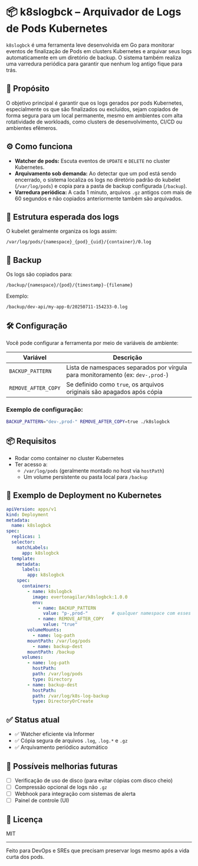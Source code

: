 # 📦 k8slogbck – Arquivador de Logs de Pods Kubernetes

`k8slogbck` é uma ferramenta leve desenvolvida em Go para monitorar eventos de finalização de Pods em clusters Kubernetes e arquivar seus logs automaticamente em um diretório de backup. O sistema também realiza uma varredura periódica para garantir que nenhum log antigo fique para trás.

## 🚀 Propósito

O objetivo principal é garantir que os logs gerados por pods Kubernetes, especialmente os que são finalizados ou excluídos, sejam copiados de forma segura para um local permanente, mesmo em ambientes com alta rotatividade de workloads, como clusters de desenvolvimento, CI/CD ou ambientes efêmeros.

## ⚙️ Como funciona

- **Watcher de pods:** Escuta eventos de `UPDATE` e `DELETE` no cluster Kubernetes.
- **Arquivamento sob demanda:** Ao detectar que um pod está sendo encerrado, o sistema localiza os logs no diretório padrão do kubelet (`/var/log/pods`) e copia para a pasta de backup configurada (`/backup`).
- **Varredura periódica:** A cada 1 minuto, arquivos `.gz` antigos com mais de 60 segundos e não copiados anteriormente também são arquivados.

## 📁 Estrutura esperada dos logs

O kubelet geralmente organiza os logs assim:

```
/var/log/pods/{namespace}_{pod}_{uid}/{container}/0.log
```

## 💾 Backup

Os logs são copiados para:

```
/backup/{namespace}/{pod}/{timestamp}-{filename}
```

Exemplo:

```
/backup/dev-api/my-app-0/20250711-154233-0.log
```

## 🛠️ Configuração

Você pode configurar a ferramenta por meio de variáveis de ambiente:

| Variável             | Descrição                                                                 |
|----------------------|---------------------------------------------------------------------------|
| `BACKUP_PATTERN`     | Lista de namespaces separados por vírgula para monitoramento (ex: `dev-,prod-`) |
| `REMOVE_AFTER_COPY`  | Se definido como `true`, os arquivos originais são apagados após cópia    |

### Exemplo de configuração:

```bash
BACKUP_PATTERN="dev-,prod-" REMOVE_AFTER_COPY=true ./k8slogbck
```

## 📦 Requisitos

- Rodar como container no cluster Kubernetes
- Ter acesso a:
  - `/var/log/pods` (geralmente montado no host via `hostPath`)
  - Um volume persistente ou pasta local para `/backup`

## 🐳 Exemplo de Deployment no Kubernetes

```yaml
apiVersion: apps/v1
kind: Deployment
metadata:
  name: k8slogbck
spec:
  replicas: 1
  selector:
    matchLabels:
      app: k8slogbck
  template:
    metadata:
      labels:
        app: k8slogbck
    spec:
      containers:
        - name: k8slogbck
          image: evertonagilar/k8slogbck:1.0.0
          env:
            - name: BACKUP_PATTERN
              value: "p-,prod-"         # qualquer namespace com esses prefixos
            - name: REMOVE_AFTER_COPY
              value: "true"
        volumeMounts:
          - name: log-path
        mountPath: /var/log/pods
          - name: backup-dest
        mountPath: /backup
      volumes:
        - name: log-path
          hostPath:
          path: /var/log/pods
          type: Directory
        - name: backup-dest
          hostPath:
          path: /var/log/k8s-log-backup
          type: DirectoryOrCreate
```

## ✅ Status atual

- ✅ Watcher eficiente via Informer
- ✅ Cópia segura de arquivos `.log`, `.log.*` e `.gz`
- ✅ Arquivamento periódico automático

## 🧪 Possíveis melhorias futuras

- [ ] Verificação de uso de disco (para evitar cópias com disco cheio)
- [ ] Compressão opcional de logs não `.gz`
- [ ] Webhook para integração com sistemas de alerta
- [ ] Painel de controle (UI)

## 📄 Licença

MIT

---

Feito para DevOps e SREs que precisam preservar logs mesmo após a vida curta dos pods.